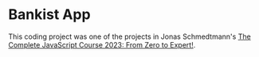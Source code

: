 # Bankist App

This coding project was one of the projects in Jonas Schmedtmann's [The Complete JavaScript Course 2023: From Zero to Expert!](https://www.udemy.com/course/the-complete-javascript-course/).
